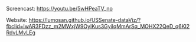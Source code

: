 Screencast: 
https://youtu.be/5wHPeaTV_no

Website:
https://lumosan.github.io/USSenate-dataViz/?fbclid=IwAR3FDzz_m2MWxjW9OyIKus3GyilqMmArSq_MOHX22QeD_q6KI2RdvLMvLEg
  
